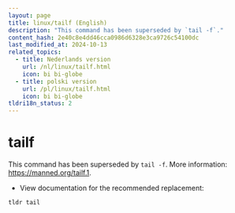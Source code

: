 ```yaml
---
layout: page
title: linux/tailf (English)
description: "This command has been superseded by `tail -f`."
content_hash: 2e40c8e4dd46cca0986d6328e3ca9726c54100dc
last_modified_at: 2024-10-13
related_topics:
  - title: Nederlands version
    url: /nl/linux/tailf.html
    icon: bi bi-globe
  - title: polski version
    url: /pl/linux/tailf.html
    icon: bi bi-globe
tldri18n_status: 2
---
```

# tailf

This command has been superseded by `tail -f`.
More information: <https://manned.org/tailf.1>.

- View documentation for the recommended replacement:

`tldr tail`
